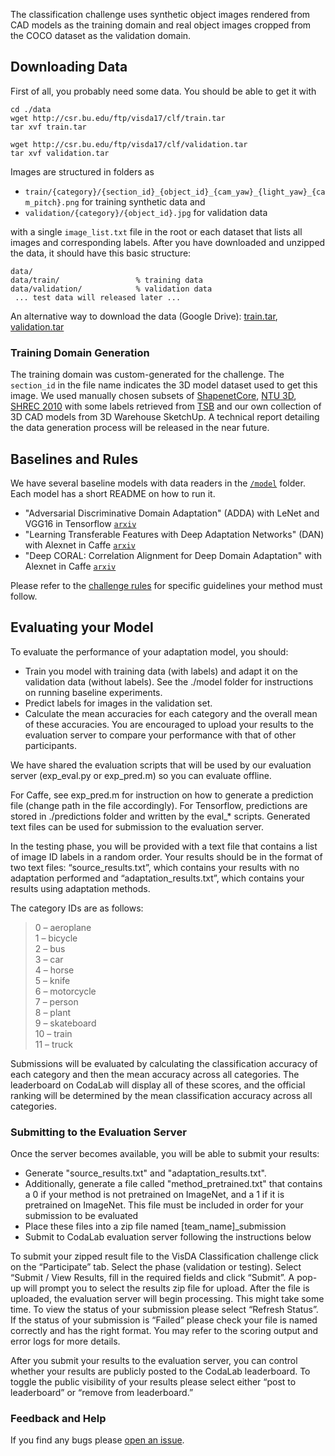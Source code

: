 The classification challenge uses synthetic object images rendered from CAD models as the training domain and real object images cropped from the COCO dataset as the validation domain.

## Downloading Data

First of all, you probably need some data. You should be able to get it with 
    
    cd ./data
    wget http://csr.bu.edu/ftp/visda17/clf/train.tar
    tar xvf train.tar
    
    wget http://csr.bu.edu/ftp/visda17/clf/validation.tar
    tar xvf validation.tar  
    
Images are structured in folders as 

- `train/{category}/{section_id}_{object_id}_{cam_yaw}_{light_yaw}_{cam_pitch}.png` for training synthetic data and
- `validation/{category}/{object_id}.jpg` for validation data

with a  single `image_list.txt` file in the root or each dataset that lists all images and corresponding labels. After you have downloaded and unzipped the data, it should have this basic structure:

```
data/
data/train/                 % training data
data/validation/            % validation data
 ... test data will released later ...
```

An alternative way to download the data (Google Drive): [train.tar](https://drive.google.com/file/d/0BwcIeDbwQ0XmdENwQ3R4TUVTMHc/view?usp=sharing), [validation.tar](https://drive.google.com/file/d/0BwcIeDbwQ0XmUEVJRjl4Tkd4bTA/view?usp=sharing)

### Training Domain Generation

The training domain was custom-generated for the challenge. The `section_id` in the file name indicates the 3D model dataset used to get this image. We used manually chosen subsets of [ShapenetCore](https://www.shapenet.org/), [NTU 3D](http://3d.csie.ntu.edu.tw/~dynamic/database/index.html), [SHREC 2010](http://www.itl.nist.gov/iad/vug/sharp/contest/2010/Generic3DWarehouse/) with some labels retrieved from [TSB](http://www.kde.cs.tut.ac.jp/benchmark/tsb/) and our own collection of 3D CAD models from 3D Warehouse SketchUp.
A technical report detailing the data generation process will be released in the near future. 

## Baselines and Rules

We have several baseline models with data readers in the [`/model`](model) folder. Each model has a short README on how to run it.

- "Adversarial Discriminative Domain Adaptation" (ADDA) with LeNet and VGG16 in Tensorflow [`arxiv`](https://arxiv.org/abs/1702.05464)
- "Learning Transferable Features with Deep Adaptation Networks" (DAN) with Alexnet in Caffe [`arxiv`](https://arxiv.org/pdf/1502.02791)
- "Deep CORAL: Correlation Alignment for Deep Domain Adaptation" with Alexnet in Caffe [`arxiv`](https://arxiv.org/abs/1607.01719)

Please refer to the [challenge rules](http://ai.bu.edu/visda-2017/) for specific guidelines your method must follow.

## Evaluating your Model

To evaluate the performance of your adaptation model, you should:
- Train you model with training data (with labels) and adapt it on the validation data (without labels). See the ./model folder for instructions on running baseline experiments.
- Predict labels for images in the validation set.
- Calculate the mean accuracies for each category and the overall mean of these accuracies. You are encouraged to upload your results to the evaluation server to compare your performance with that of other participants. 

We have shared the evaluation scripts that will be used by our evaluation server (exp_eval.py or exp_pred.m) so you can evaluate offline.

For Caffe, see exp_pred.m for instruction on how to generate a prediction file (change path in the file accordingly). For Tensorflow, predictions are stored in ./predictions folder and written by the eval\_\* scripts. Generated text files can be used for submission to the evaluation server. 

In the testing phase, you will be provided with a text file that contains a list of image ID labels in a random order. Your results should be in the format of two text files: “source_results.txt”, which contains your results with no adaptation performed and “adaptation_results.txt”, which contains your results using adaptation methods.

The category IDs are as follows:
> 0 – aeroplane  
> 1 – bicycle  
> 2 – bus  
> 3 – car  
> 4 – horse  
> 5 – knife  
> 6 – motorcycle  
> 7 – person  
> 8 – plant  
> 9 – skateboard  
> 10 – train  
> 11 – truck 
 
 
Submissions will be evaluated by calculating the classification accuracy of each category and then the mean accuracy across all categories. The leaderboard on CodaLab will display all of these scores, and the official ranking will be determined by the mean classification accuracy across all categories. 



### Submitting to the Evaluation Server

Once the server becomes available, you will be able to submit your results:
- Generate "source_results.txt" and "adaptation_results.txt".
- Additionally, generate a file called "method_pretrained.txt" that contains a 0 if your method is not pretrained on ImageNet, and a 1 if it is pretrained on ImageNet. This file must be included in order for your submission to be evaluated
- Place these files into a zip file named [team_name]_submission
- Submit to CodaLab evaluation server following the instructions below

To submit your zipped result file to the VisDA Classification challenge click on the “Participate” tab. Select the phase (validation or testing). Select “Submit / View Results, fill in the required fields and click “Submit”. A pop-up will prompt you to select the results zip file for upload. After the file is uploaded, the evaluation server will begin processing. This might take some time. To view the status of your submission please select “Refresh Status”. If the status of your submission is “Failed” please check your file is named correctly and has the right format. You may refer to the scoring output and error logs for more details.

After you submit your results to the evaluation server, you can control whether your results are publicly posted to the CodaLab leaderboard. To toggle the public visibility of your results please select either “post to leaderboard” or “remove from leaderboard.” 
 
### Feedback and Help
If you find any bugs please [open an issue](https://github.com/MInner/taskcv-2017-public/issues).

